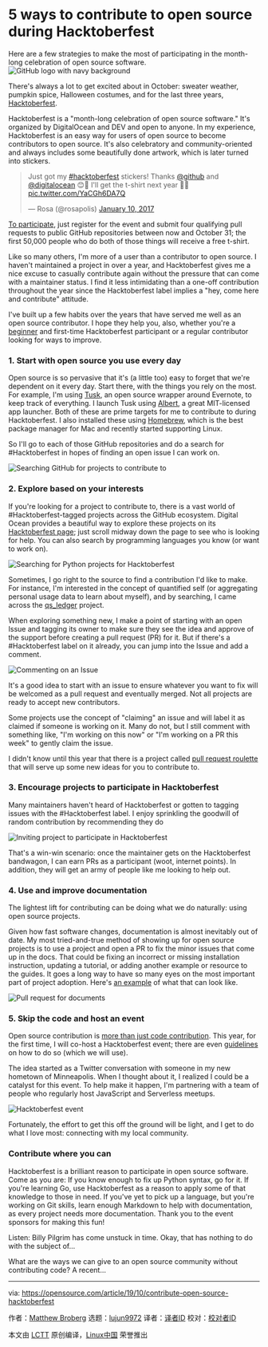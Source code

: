 [#]: collector: (lujun9972)
[#]: translator: ( )
[#]: reviewer: ( )
[#]: publisher: ( )
[#]: url: ( )
[#]: subject: (5 ways to contribute to open source during Hacktoberfest)
[#]: via: (https://opensource.com/article/19/10/contribute-open-source-hacktoberfest)
[#]: author: (Matthew Broberg https://opensource.com/users/mbbroberg)

5 ways to contribute to open source during Hacktoberfest
======
Here are a few strategies to make the most of participating in the
month-long celebration of open source software.
![GitHub logo with navy background][1]

There's always a lot to get excited about in October: sweater weather, pumpkin spice, Halloween costumes, and for the last three years, [Hacktoberfest][2].

Hacktoberfest is a "month-long celebration of open source software." It's organized by DigitalOcean and DEV and open to anyone. In my experience, Hacktoberfest is an easy way for users of open source to become contributors to open source. It's also celebratory and community-oriented and always includes some beautifully done artwork, which is later turned into stickers.

> Just got my [#hacktoberfest][3] stickers! Thanks [@github][4] and [@digitalocean][5] 😊🤗 I'll get the t-shirt next year 💪💪 [pic.twitter.com/YaCGh6DA7Q][6]
>
> — Rosa (@rosapolis) [January 10, 2017][7]

[To participate][8], just register for the event and submit four qualifying pull requests to public GitHub repositories between now and October 31; the first 50,000 people who do both of those things will receive a free t-shirt.

Like so many others, I'm more of a user than a contributor to open source. I haven't maintained a project in over a year, and Hacktoberfest gives me a nice excuse to casually contribute again without the pressure that can come with a maintainer status. I find it less intimidating than a one-off contribution throughout the year since the Hacktoberfest label implies a "hey, come here and contribute" attitude.

I've built up a few habits over the years that have served me well as an open source contributor. I hope they help you, also, whether you're a [beginner][9] and first-time Hacktoberfest participant or a regular contributor looking for ways to improve.

### 1. Start with open source you use every day

Open source is so pervasive that it's (a little too) easy to forget that we're dependent on it every day. Start there, with the things you rely on the most. For example, I'm using [Tusk][10], an open source wrapper around Evernote, to keep track of everything. I launch Tusk using [Albert][11], a great MIT-licensed app launcher. Both of these are prime targets for me to contribute to during Hacktoberfest. I also installed these using [Homebrew][12], which is the best package manager for Mac and recently started supporting Linux.

So I'll go to each of those GitHub repositories and do a search for #Hacktoberfest in hopes of finding an open issue I can work on.

![Searching GitHub for projects to contribute to][13]

### 2\. Explore based on your interests

If you're looking for a project to contribute to, there is a vast world of #Hacktoberfest-tagged projects across the GitHub ecosystem. Digital Ocean provides a beautiful way to explore these projects on its [Hacktoberfest page][2]; just scroll midway down the page to see who is looking for help. You can also search by programming languages you know (or want to work on).

![Searching for Python projects for Hacktoberfest][14]

Sometimes, I go right to the source to find a contribution I'd like to make. For instance, I'm interested in the concept of quantified self (or aggregating personal usage data to learn about myself), and by searching, I came across the [qs_ledger][15] project.

When exploring something new, I make a point of starting with an open Issue and tagging its owner to make sure they see the idea and approve of the support before creating a pull request (PR) for it. But if there's a #Hacktoberfest label on it already, you can jump into the Issue and add a comment.

![Commenting on an Issue][16]

It's a good idea to start with an issue to ensure whatever you want to fix will be welcomed as a pull request and eventually merged. Not all projects are ready to accept new contributors.

Some projects use the concept of "claiming" an issue and will label it as claimed if someone is working on it. Many do not, but I still comment with something like, "I'm working on this now" or "I'm working on a PR this week" to gently claim the issue.

I didn't know until this year that there is a project called [pull request roulette][17] that will serve up some new ideas for you to contribute to.

### 3\. Encourage projects to participate in Hacktoberfest

Many maintainers haven't heard of Hacktoberfest or gotten to tagging issues with the #Hacktoberfest label. I enjoy sprinkling the goodwill of random contribution by recommending they do

![Inviting project to participate in Hacktoberfest][18]

That's a win-win scenario: once the maintainer gets on the Hacktoberfest bandwagon, I can earn PRs as a participant (woot, internet points). In addition, they will get an army of people like me looking to help out.

### 4\. Use and improve documentation

The lightest lift for contributing can be doing what we do naturally: using open source projects.

Given how fast software changes, documentation is almost inevitably out of date. My most tried-and-true method of showing up for open source projects is to use a project and open a PR to fix the minor issues that come up in the docs. That could be fixing an incorrect or missing installation instruction, updating a tutorial, or adding another example or resource to the guides. It goes a long way to have so many eyes on the most important part of project adoption. Here's [an example][19] of what that can look like.

![Pull request for documents][20]

### 5\. Skip the code and host an event

Open source contribution is [more than just code contribution][21]. This year, for the first time, I will co-host a Hacktoberfest event; there are even [guidelines][22] on how to do so (which we will use).

The idea started as a Twitter conversation with someone in my new hometown of Minneapolis. When I thought about it, I realized I could be a catalyst for this event. To help make it happen, I'm partnering with a team of people who regularly host JavaScript and Serverless meetups.

![Hacktoberfest event][23]

Fortunately, the effort to get this off the ground will be light, and I get to do what I love most: connecting with my local community.

### Contribute where you can

Hacktoberfest is a brilliant reason to participate in open source software. Come as you are: If you know enough to fix up Python syntax, go for it. If you're learning Go, use Hacktoberfest as a reason to apply some of that knowledge to those in need. If you've yet to pick up a language, but you're working on Git skills, learn enough Markdown to help with documentation, as every project needs more documentation. Thank you to the event sponsors for making this fun!

Listen: Billy Pilgrim has come unstuck in time. Okay, that has nothing to do with the subject of...

What are the ways we can give to an open source community without contributing code? A recent...

--------------------------------------------------------------------------------

via: https://opensource.com/article/19/10/contribute-open-source-hacktoberfest

作者：[Matthew Broberg][a]
选题：[lujun9972][b]
译者：[译者ID](https://github.com/译者ID)
校对：[校对者ID](https://github.com/校对者ID)

本文由 [LCTT](https://github.com/LCTT/TranslateProject) 原创编译，[Linux中国](https://linux.cn/) 荣誉推出

[a]: https://opensource.com/users/mbbroberg
[b]: https://github.com/lujun9972
[1]: https://opensource.com/sites/default/files/styles/image-full-size/public/lead-images/github-universe.jpg?itok=lwRZddXA (GitHub logo with navy background)
[2]: https://hacktoberfest.digitalocean.com/
[3]: https://twitter.com/hashtag/hacktoberfest?src=hash&ref_src=twsrc%5Etfw
[4]: https://twitter.com/github?ref_src=twsrc%5Etfw
[5]: https://twitter.com/digitalocean?ref_src=twsrc%5Etfw
[6]: https://t.co/YaCGh6DA7Q
[7]: https://twitter.com/rosapolis/status/818842980853366785?ref_src=twsrc%5Etfw
[8]: https://hacktoberfest.digitalocean.com/details
[9]: https://opensource.com/tags/getting-started
[10]: https://github.com/klaussinani/tusk
[11]: https://github.com/albertlauncher/albert
[12]: https://github.com/Homebrew/
[13]: https://opensource.com/sites/default/files/uploads/search_github_hacktoberfest_opensourcedotcom.png (Searching GitHub for projects to contribute to)
[14]: https://opensource.com/sites/default/files/uploads/hacktoberfest_search_python_opensourcedotcom.png (Searching for Python projects for Hacktoberfest)
[15]: https://github.com/markwk/qs_ledger
[16]: https://opensource.com/sites/default/files/uploads/getting_started_github_hacktoberfest_opensourcedotcom.png (Commenting on an Issue)
[17]: http://www.pullrequestroulette.com/
[18]: https://opensource.com/sites/default/files/uploads/recommend_hacktoberfest_opensourcedotcom.png (Inviting project to participate in Hacktoberfest)
[19]: https://github.com/mpdehaan/revelator/pull/5
[20]: https://opensource.com/sites/default/files/uploads/pull_request_for_documentation_hacktoberfest_opensourcedotcom.png (Pull request for documents)
[21]: https://opensource.com/article/19/4/contribute-without-code
[22]: https://hacktoberfest.digitalocean.com/events
[23]: https://opensource.com/sites/default/files/uploads/hacktoberfest_host_event_opensourcedotcom.png (Hacktoberfest event)

